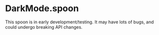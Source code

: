 # DarkMode.spoon

This spoon is in early development/testing. It may have lots of bugs, and could undergo breaking API changes.
